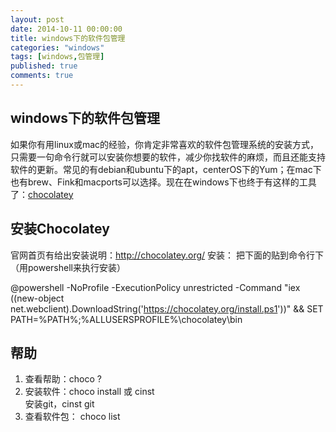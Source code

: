 ```yaml
---
layout: post
date: 2014-10-11 00:00:00
title: windows下的软件包管理
categories: "windows"
tags: [windows,包管理]
published: true
comments: true
---
```

## windows下的软件包管理

如果你有用linux或mac的经验，你肯定非常喜欢的软件包管理系统的安装方式，只需要一句命令行就可以安装你想要的软件，减少你找软件的麻烦，而且还能支持软件的更新。常见的有debian和ubuntu下的apt，centerOS下的Yum；在mac下也有brew、Fink和macports可以选择。现在在windows下也终于有这样的工具了：[chocolatey](http://chocolatey.org/)

## 安装Chocolatey
官网首页有给出安装说明：http://chocolatey.org/
安装：
 把下面的贴到命令行下（用powershell来执行安装）

 @powershell -NoProfile -ExecutionPolicy unrestricted -Command "iex ((new-object net.webclient).DownloadString('https://chocolatey.org/install.ps1'))" && SET PATH=%PATH%;%ALLUSERSPROFILE%\chocolatey\bin

## 帮助
1. 查看帮助：choco \?      
1. 安装软件：choco install 或 cinst   
安装git，cinst git
1. 查看软件包： choco list


